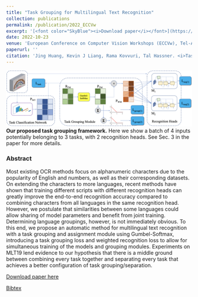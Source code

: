 ```yaml
---
title: "Task Grouping for Multilingual Text Recognition"
collection: publications
permalink: /publication/2022_ECCVw
excerpt: '[<font color="SkyBlue"><i>Download paper</i></font>](https://arxiv.org/pdf/2210.07423.pdf)'
date: 2022-10-23
venue: 'European Conference on Computer Vision Workshops (ECCVw), Tel-Aviv, Israel'
paperurl: ''
citation: 'Jing Huang, Kevin J Liang, Rama Kovvuri, Tal Hassner. <i>Task Grouping for Multilingual Text Recognition.</i> European Conference on Computer Vision Workshops (ECCVw), Tel-Aviv, Israel, 2022'
---
```


<img src='../projects/multiplexerOCRGrouper/teaser.png'><br/>
<b>Our proposed task grouping framework.</b> Here we show a batch of 4 inputs potentially belonging to 3 tasks, with 2 recognition heads. See Sec. 3 in the paper for more details.



### Abstract
Most existing OCR methods focus on alphanumeric characters due to the popularity of English and numbers, as well as their corresponding datasets. On extending the characters to more languages, recent methods have shown that training different scripts with different recognition heads can greatly improve the end-to-end recognition accuracy compared to combining characters from all languages in the same recognition head. However, we postulate that similarities between some languages could allow sharing of model parameters and benefit from joint training. Determining language groupings, however, is not immediately obvious. To this end, we propose an automatic method for multilingual text recognition with a task grouping and assignment module using Gumbel-Softmax, introducing a task grouping loss and weighted recognition loss to allow for simultaneous training of the models and grouping modules. Experiments on MLT19 lend evidence to our hypothesis that there is a middle ground between combining every task together and separating every task that achieves a better configuration of task grouping/separation.

[Download paper here](https://arxiv.org/pdf/2210.07423.pdf)

[Bibtex](../projects/multiplexerOCRGrouper/BibTeX.txt)
